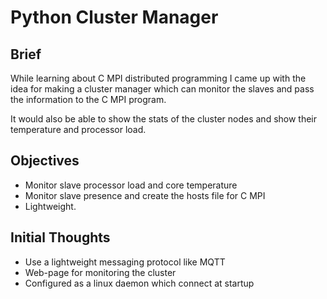 # Python Cluster Manager

## Brief

While learning about C MPI distributed programming I came up with the idea for making a cluster manager which can monitor the slaves and pass the information to the C MPI program.

It would also be able to show the stats of the cluster nodes and show their temperature and processor load.

## Objectives

* Monitor slave processor load and core temperature
* Monitor slave presence and create the hosts file for C MPI
* Lightweight.

## Initial Thoughts

* Use a lightweight messaging protocol like MQTT
* Web-page for monitoring the cluster
* Configured as a linux daemon which connect at startup
